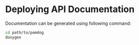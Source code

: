 # Deploying API Documentation

Documentation can be generated using following command:

```sh
cd path/to/pomdog
doxygen
```
